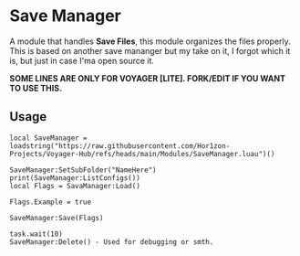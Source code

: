 
# Save Manager

A module that handles **Save Files**, this module organizes the files properly. This is based on another save mananger but my take on it, I forgot which it is, but just in case I'ma open source it.

**SOME LINES ARE ONLY FOR VOYAGER [LITE]. FORK/EDIT IF YOU WANT TO USE THIS.**


## **Usage**

```luau
local SaveManager = loadstring("https://raw.githubusercontent.com/Hor1zon-Projects/Voyager-Hub/refs/heads/main/Modules/SaveManager.luau")()

SaveManager:SetSubFolder("NameHere")
print(SaveManager:ListConfigs())
local Flags = SavaManager:Load()

Flags.Example = true

SaveManager:Save(Flags)

task.wait(10)
SaveManager:Delete() - Used for debugging or smth.

```

